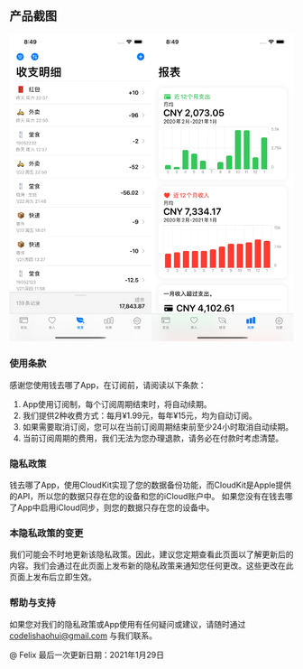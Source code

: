 
## 产品截图
![Image](https://github.com/codelishaohui/cashflow-privacy/raw/main/docs/screenshot.png)

### 使用条款
感谢您使用钱去哪了App，在订阅前，请阅读以下条款：
1. App使用订阅制，每个订阅周期结束时，将自动续期。
2. 我们提供2种收费方式：每月¥1.99元，每年¥15元，均为自动订阅。
3. 如果需要取消订阅，您可以在当前订阅周期结束前至少24小时取消自动续期。
4. 当前订阅周期的费用，我们无法为您办理退款，请务必在付款时考虑清楚。

### 隐私政策

钱去哪了App，使用CloudKit实现了您的数据备份功能，而CloudKit是Apple提供的API，所以您的数据只存在您的设备和您的iCloud账户中。
如果您没有在钱去哪了App中启用iCloud同步，则您的数据只存在您的设备中。

### 本隐私政策的变更

我们可能会不时地更新该隐私政策。因此，建议您定期查看此页面以了解更新后的内容。我们会通过在此页面上发布新的隐私政策来通知您任何更改。这些更改在此页面上发布后立即生效。

### 帮助与支持

如果您对我们的隐私政策或App使用有任何疑问或建议，请随时通过 codelishaohui@gmail.com 与我们联系。


@ Felix 最后一次更新日期：2021年1月29日

